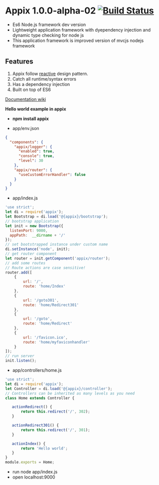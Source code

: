 # Appix 1.0.0-alpha-02 [![Build Status](https://travis-ci.org/igorzg/appix.svg?branch=master)](https://travis-ci.org/igorzg/appix)
* Es6 Node.js framework dev version
* Lightweight application framework with dyependency injection and dynamic type checking for node js
* This application framework is improved version of mvcjs nodejs framework

## Features
1. Appix follow [reactive](http://www.reactivemanifesto.org/) design pattern. 
2. Catch all runtime/syntax errors
3. Has a dependency injection
4. Built on top of ES6


[Documentation wiki](https://github.com/igorzg/appix/wiki)
 
**Hello world example in appix**  
- **npm install appix**

- app/env.json 
```json
{
  "components": {
    "appix/logger": {
      "enabled": true,
      "console": true,
      "level": 30
    },
    "appix/router": {
      "useCustomErrorHandler": false
    }
  }
}
```

- app/index.js 
```js
'use strict';
let di = require('appix');
let Bootstrap = di.load('@{appix}/bootstrap');
// bootstrap application
let init = new Bootstrap({
  listenPort: 9000,
  appPath:  __dirname + '/'
});
// set bootstrapped instance under custom name
di.setInstance('node', init);
// get router component
let router = init.getComponent('appix/router');
// add some routes
// Route actions are case sensitive!
router.add([
    {
        url: '/',
        route: 'home/Index'
    },
    {
        url: '/goto301',
        route: 'home/Redirect301'
    },
    {
        url: '/goto',
        route: 'home/Redirect'
    },
    {
        url: '/favicon.ico',
        route: 'home/myfaviconhandler'
    }
]);
// run server
init.listen();
```

- app/controllers/home.js 
```js
'use strict';
let di = require('appix');
let Controller = di.load('@{appix}/controller');
// Controllers can be inherited as many levels as you need
class Home extends Controller {

   actionRedirect() {
       return this.redirect('/', 302);
   }

   actionRedirect301() {
       return this.redirect('/', 301);
   }

   actionIndex() {
       return 'Hello world';
   }
}
module.exports = Home;
```

- run node app/index.js
- open localhost:9000
